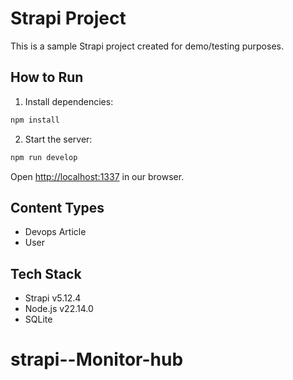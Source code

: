# Strapi Project

This is a sample Strapi project created for demo/testing purposes.

## How to Run

1. Install dependencies:
```bash
npm install
```

2. Start the server:
```bash
npm run develop
```

Open [http://localhost:1337](http://localhost:1337) in our browser.

## Content Types

- Devops Article
- User

## Tech Stack

- Strapi v5.12.4
- Node.js v22.14.0
- SQLite
# strapi--Monitor-hub
